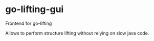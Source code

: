 # go-lifting-gui

Frontend for go-lifting

Allows to perform structure lifting without relying on slow java code.
